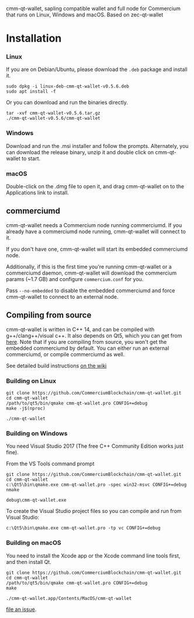 cmm-qt-wallet, sapling compatible wallet and full node for Commercium that runs on Linux, Windows and macOS. Based on zec-qt-wallet


# Installation

### Linux

If you are on Debian/Ubuntu, please download the `.deb` package and install it.
```
sudo dpkg -i linux-deb-cmm-qt-wallet-v0.5.6.deb
sudo apt install -f
```

Or you can download and run the binaries directly.
```
tar -xvf cmm-qt-wallet-v0.5.6.tar.gz
./cmm-qt-wallet-v0.5.6/cmm-qt-wallet
```

### Windows
Download and run the .msi installer and follow the prompts. Alternately, you can download the release binary, unzip it and double click on cmm-qt-wallet to start.

### macOS
Double-click on the .dmg file to open it, and drag cmm-qt-wallet on to the Applications link to install.

## commerciumd
cmm-qt-wallet needs a Commercium node running commerciumd. If you already have a commerciumd node running, cmm-qt-wallet will connect to it. 

If you don't have one, cmm-qt-wallet will start its embedded commerciumd node. 

Additionally, if this is the first time you're running cmm-qt-wallet or a commerciumd daemon, cmm-qt-wallet will download the commercium params (~1.7 GB) and configure `commercium.conf` for you. 

Pass `--no-embedded` to disable the embedded commerciumd and force cmm-qt-wallet to connect to an external node.

## Compiling from source
cmm-qt-wallet is written in C++ 14, and can be compiled with g++/clang++/visual c++. It also depends on Qt5, which you can get from [here](https://www.qt.io/download). Note that if you are compiling from source, you won't get the embedded commerciumd by default. You can either run an external commerciumd, or compile commerciumd as well. 

See detailed build instructions [on the wiki](https://github.com/CommerciumBlockchain/cmm-qt-wallet/wiki/Compiling-from-source-code)

### Building on Linux

```
git clone https://github.com/CommerciumBlockchain/cmm-qt-wallet.git
cd cmm-qt-wallet
/path/to/qt5/bin/qmake cmm-qt-wallet.pro CONFIG+=debug
make -j$(nproc)

./cmm-qt-wallet
```

### Building on Windows
You need Visual Studio 2017 (The free C++ Community Edition works just fine). 

From the VS Tools command prompt
```
git clone https://github.com/CommerciumBlockchain/cmm-qt-wallet.git
cd cmm-qt-wallet
c:\Qt5\bin\qmake.exe cmm-qt-wallet.pro -spec win32-msvc CONFIG+=debug
nmake

debug\cmm-qt-wallet.exe
```

To create the Visual Studio project files so you can compile and run from Visual Studio:
```
c:\Qt5\bin\qmake.exe cmm-qt-wallet.pro -tp vc CONFIG+=debug
```

### Building on macOS
You need to install the Xcode app or the Xcode command line tools first, and then install Qt. 

```
git clone https://github.com/CommerciumBlockchain/cmm-qt-wallet.git
cd cmm-qt-wallet
/path/to/qt5/bin/qmake cmm-qt-wallet.pro CONFIG+=debug
make

./cmm-qt-wallet.app/Contents/MacOS/cmm-qt-wallet
```
[file an issue](https://github.com/CommerciumBlockchain/cmm-qt-wallet/issues).

